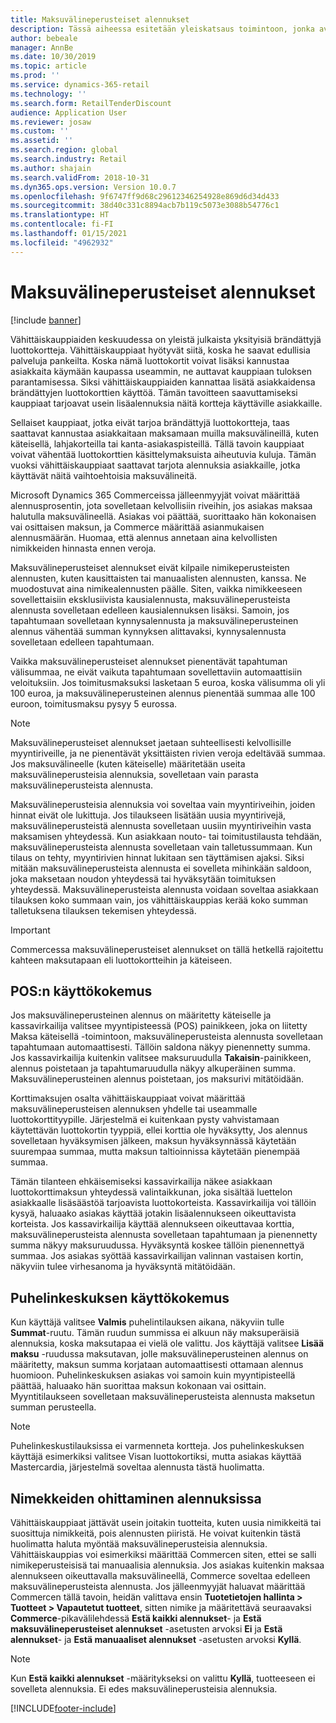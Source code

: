 ```yaml
---
title: Maksuvälineperusteiset alennukset
description: Tässä aiheessa esitetään yleiskatsaus toimintoon, jonka avulla vähittäiskauppiaat voivat määrittää alennuksia tietyille maksuvälinetyypeille.
author: bebeale
manager: AnnBe
ms.date: 10/30/2019
ms.topic: article
ms.prod: ''
ms.service: dynamics-365-retail
ms.technology: ''
ms.search.form: RetailTenderDiscount
audience: Application User
ms.reviewer: josaw
ms.custom: ''
ms.assetid: ''
ms.search.region: global
ms.search.industry: Retail
ms.author: shajain
ms.search.validFrom: 2018-10-31
ms.dyn365.ops.version: Version 10.0.7
ms.openlocfilehash: 9f6747ff9d68c29612346254928e869d6d34d433
ms.sourcegitcommit: 38d40c331c8894acb7b119c5073e3088b54776c1
ms.translationtype: HT
ms.contentlocale: fi-FI
ms.lasthandoff: 01/15/2021
ms.locfileid: "4962932"
---
```

# <a name="tender-based-discounts"></a>Maksuvälineperusteiset alennukset

[!include [banner](includes/banner.md)]


Vähittäiskauppiaiden keskuudessa on yleistä julkaista yksityisiä brändättyjä luottokortteja. Vähittäiskauppiaat hyötyvät siitä, koska he saavat edullisia palveluja pankeilta. Koska nämä luottokortit voivat lisäksi kannustaa asiakkaita käymään kaupassa useammin, ne auttavat kauppiaan tuloksen parantamisessa. Siksi vähittäiskauppiaiden kannattaa lisätä asiakkaidensa brändättyjen luottokorttien käyttöä. Tämän tavoitteen saavuttamiseksi kauppiaat tarjoavat usein lisäalennuksia näitä kortteja käyttäville asiakkaille.

Sellaiset kauppiaat, jotka eivät tarjoa brändättyjä luottokortteja, taas saattavat kannustaa asiakkaitaan maksamaan muilla maksuvälineillä, kuten käteisellä, lahjakorteilla tai kanta-asiakaspisteillä. Tällä tavoin kauppiaat voivat vähentää luottokorttien käsittelymaksuista aiheutuvia kuluja. Tämän vuoksi vähittäiskauppiaat saattavat tarjota alennuksia asiakkaille, jotka käyttävät näitä vaihtoehtoisia maksuvälineitä.

Microsoft Dynamics 365 Commerceissa jälleenmyyjät voivat määrittää alennusprosentin, jota sovelletaan kelvollisiin riveihin, jos asiakas maksaa halutulla maksuvälineellä. Asiakas voi päättää, suorittaako hän kokonaisen vai osittaisen maksun, ja Commerce määrittää asianmukaisen alennusmäärän. Huomaa, että alennus annetaan aina kelvollisten nimikkeiden hinnasta ennen veroja.

Maksuvälineperusteiset alennukset eivät kilpaile nimikeperusteisten alennusten, kuten kausittaisten tai manuaalisten alennusten, kanssa. Ne muodostuvat aina nimikealennusten päälle. Siten, vaikka nimikkeeseen sovellettaisiin eksklusiivista kausialennusta, maksuvälineperusteista alennusta sovelletaan edelleen kausialennuksen lisäksi. Samoin, jos tapahtumaan sovelletaan kynnysalennusta ja maksuvälineperusteinen alennus vähentää summan kynnyksen alittavaksi, kynnysalennusta sovelletaan edelleen tapahtumaan.

Vaikka maksuvälineperusteiset alennukset pienentävät tapahtuman välisummaa, ne eivät vaikuta tapahtumaan sovellettaviin automaattisiin veloituksiin. Jos toimitusmaksuksi lasketaan 5 euroa, koska välisumma oli yli 100 euroa, ja maksuvälineperusteinen alennus pienentää summaa alle 100 euroon, toimitusmaksu pysyy 5 eurossa.


> [!NOTE]
> Maksuvälineperusteiset alennukset jaetaan suhteellisesti kelvollisille myyntiriveille, ja ne pienentävät yksittäisten rivien veroja edeltävää summaa. Jos maksuvälineelle (kuten käteiselle) määritetään useita maksuvälineperusteisia alennuksia, sovelletaan vain parasta maksuvälineperusteista alennusta.

Maksuvälineperusteisia alennuksia voi soveltaa vain myyntiriveihin, joiden hinnat eivät ole lukittuja. Jos tilaukseen lisätään uusia myyntirivejä, maksuvälineperusteistä alennusta sovelletaan uusiin myyntiriveihin vasta maksamisen yhteydessä. Kun asiakkaan nouto- tai toimitustilausta tehdään, maksuvälineperusteista alennusta sovelletaan vain talletussummaan. Kun tilaus on tehty, myyntirivien hinnat lukitaan sen täyttämisen ajaksi. Siksi mitään maksuvälineperusteista alennusta ei sovelleta mihinkään saldoon, joka maksetaan noudon yhteydessä tai hyväksytään toimituksen yhteydessä. Maksuvälineperusteista alennusta voidaan soveltaa asiakkaan tilauksen koko summaan vain, jos vähittäiskauppias kerää koko summan talletuksena tilauksen tekemisen yhteydessä.

> [!IMPORTANT]
> Commercessa maksuvälineperusteiset alennukset on tällä hetkellä rajoitettu kahteen maksutapaan eli luottokortteihin ja käteiseen.

## <a name="pos-user-experience"></a>POS:n käyttökokemus

Jos maksuvälineperusteinen alennus on määritetty käteiselle ja kassavirkailija valitsee myyntipisteessä (POS) painikkeen, joka on liitetty Maksa käteisellä -toimintoon, maksuvälineperusteista alennusta sovelletaan tapahtumaan automaattisesti. Tällöin saldona näkyy pienennetty summa. Jos kassavirkailija kuitenkin valitsee maksuruudulla **Takaisin**-painikkeen, alennus poistetaan ja tapahtumaruudulla näkyy alkuperäinen summa. Maksuvälineperusteinen alennus poistetaan, jos maksurivi mitätöidään.

Korttimaksujen osalta vähittäiskauppiaat voivat määrittää maksuvälineperusteisen alennuksen yhdelle tai useammalle luottokorttityypille. Järjestelmä ei kuitenkaan pysty vahvistamaan käytettävän luottokortin tyyppiä, ellei korttia ole hyväksytty, Jos alennus sovelletaan hyväksymisen jälkeen, maksun hyväksynnässä käytetään suurempaa summaa, mutta maksun taltioinnissa käytetään pienempää summaa.

Tämän tilanteen ehkäisemiseksi kassavirkailija näkee asiakkaan luottokorttimaksun yhteydessä valintaikkunan, joka sisältää luettelon asiakkaalle lisäsäästöä tarjoavista luottokorteista. Kassavirkailija voi tällöin kysyä, haluaako asiakas käyttää jotakin lisäalennukseen oikeuttavista korteista. Jos kassavirkailija käyttää alennukseen oikeuttavaa korttia, maksuvälineperusteista alennusta sovelletaan tapahtumaan ja pienennetty summa näkyy maksuruudussa. Hyväksyntä koskee tällöin pienennettyä summaa. Jos asiakas syöttää kassavirkailijan valinnan vastaisen kortin, näkyviin tulee virhesanoma ja hyväksyntä mitätöidään.


## <a name="call-center-user-experience"></a>Puhelinkeskuksen käyttökokemus

Kun käyttäjä valitsee **Valmis** puhelintilauksen aikana, näkyviin tulle **Summat**-ruutu. Tämän ruudun summissa ei alkuun näy maksuperäisiä alennuksia, koska maksutapaa ei vielä ole valittu. Jos käyttäjä valitsee **Lisää maksu** -ruudussa maksutavan, jolle maksuvälineperusteinen alennus on määritetty, maksun summa korjataan automaattisesti ottamaan alennus huomioon. Puhelinkeskuksen asiakas voi samoin kuin myyntipisteellä päättää, haluaako hän suorittaa maksun kokonaan vai osittain. Myyntitilaukseen sovelletaan maksuvälineperusteista alennusta maksetun summan perusteella.

> [!NOTE]
> Puhelinkeskustilauksissa ei varmenneta kortteja. Jos puhelinkeskuksen käyttäjä esimerkiksi valitsee Visan luottokortiksi, mutta asiakas käyttää Mastercardia, järjestelmä soveltaa alennusta tästä huolimatta.

## <a name="exclude-items-from-discounts"></a>Nimekkeiden ohittaminen alennuksissa

Vähittäiskauppiaat jättävät usein joitakin tuotteita, kuten uusia nimikkeitä tai suosittuja nimikkeitä, pois alennusten piiristä. He voivat kuitenkin tästä huolimatta haluta myöntää maksuvälineperusteisia alennuksia. Vähittäiskauppias voi esimerkiksi määrittää Commercen siten, ettei se salli nimikeperusteisisä tai manuaalisia alennuksia. Jos asiakas kuitenkin maksaa alennukseen oikeuttavalla maksuvälineellä, Commerce soveltaa edelleen maksuvälineperusteista alennusta. Jos jälleenmyyjät haluavat määrittää Commercen tällä tavoin, heidän valittava ensin **Tuotetietojen hallinta > Tuotteet > Vapautetut tuotteet**, sitten nimike ja määritettävä seuraavaksi **Commerce**-pikavälilehdessä **Estä kaikki alennukset**- ja **Estä maksuvälineperusteiset alennukset** -asetusten arvoksi **Ei** ja **Estä alennukset**- ja **Estä manuaaliset alennukset** -asetusten arvoksi **Kyllä**.

> [!NOTE]
> Kun **Estä kaikki alennukset** -määritykseksi on valittu **Kyllä**, tuotteeseen ei sovelleta alennuksia. Ei edes maksuvälineperusteisia alennuksia.


[!INCLUDE[footer-include](../includes/footer-banner.md)]
